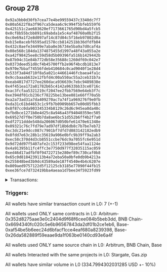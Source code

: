 ## Group 278

```0xfa1131c56477e31da186b70aa19a4511f340266c
0x92a3bb0d30fb7cea77e4be99559437c3340dc7f7
0x80a5622f8a3f967ca5deaa6c9c994f5bfeb559f6
0x425151c2ae683620ef7173661765d90bd4a5fcb5
0x0cf8b55bcbb891c69abda1e5c4af48760a0b2f15
0xc0e69a1f2e8d097af14c87d04c5f16eb97802d0a
0xb15e0acebf6595ad1578ccb814251bb36dfdfb04
0x432c0aefe34499e7aba0e36734e5ba9a7d0caf4a
0x08e568c184da1374875455d1997a48f43a055a2e
0xa42f98425ee8c59d58d5b09396fa516b1429442b
0x87b94c31e84b772db58e35688c1260df69c042e7
0x0373deed51d8cf4b45700ffb2e96f4bcdb1813e7
0x970e7bbaf74556fdeb410684c0cad9040f1e28d4
0x533f3a84d710f8a5a021c44661446fcbaea4fa1c
0x9ccbaaab632e12fbfd4c00a550ac55a2ceb31b7a
0xeab4017d7727ee260daca936639c7ebc9489838e
0x4f451ea172a81782b65c4142a9633bb33ce0716c
0xac3fcfaa5321219cf2047ee2fbb7569e64eb3f7c
0xe394df01cb236cf78225be13bee081e66ff70a5b
0xa2a73ad31a7da409270ac7a74f1a969276f9e0fb
0xda31c61bd4653c1c9fb7b0909bb657e00d85fbb3
0x8f87cc0da903345334b8129c26d6c945ea0da40c
0xfbdbce1271b8e4d25c8a946a43f94040359ec505
0x69527d7f0e750b7da8ae6bc51d552b6ff4b2f7a0
0xdf2711ddde548da206067d050bfe61470e61348e
0x09321c76c7fd79e7ad97df18b6db8c7b7be7eb72
0xc3dc21e9dcc087c7901bf7dfd7d083142182edb9
0x8fdd7e63c28b1c35619a906e0bfc9b39ff9a2ab3
0xec58c370d4d3cb8551ccbe76dc9a7055fc6e951d
0x9d72dd97f5407afe2c153f233d98ee54faa1124e
0x4a91395b11fc4ffc3e7750d977f32035115ac059
0xed46d17adfbf0f94722715e280ef89c730caf0b8
0x65c0d8184239113b4a72eba50a0bfe0db9b4213a
0x255848bed3b9dc43589ade187f4540e4b4c6207e
0x809aed9757122d5f12125cb3185e77090f44fb15
0xee36fce7d732419bba4aeaa1d7bee34f5923fd99
```
<details>
<summary>Transactions:</summary>

Hashes: 

Wallet: 0xfa1131c56477e31da186b70aa19a4511f340266c

       Hash: 0x3943bb8ec98372b346d7d44910b021b969a3b3c2476bfe2a6b82652ef907025d
         - source chain: Arbitrum
         - destination chain: BNB Chain
         - project: Stargate
         - contract: 0x352d8275aae3e0c2404d9f68f6cee084b5beb3dd
         - value USD: 30.811509497
       Hash: 0x8d9016521249f096608e1e234fd824c020c22355f519eba8f3d6a0d421e0bc8c
         - source chain: BNB Chain
         - destination chain: Base
         - project: Stargate
         - contract: 0x6694340fc020c5e6b96567843da2df01b2ce1eb6
         - value USD: 28.14680488
       Hash: 0x85618dd2c194876e77387b9ba926358c30039e712d25617a252f1c3476a4aa37
         - source chain: Base
         - destination chain: Arbitrum
         - project: Stargate
         - contract: 0xaf54be5b6eec24d6bfacf1cce4eaf680a8239398
         - value USD: 27.625159436
       Hash: 0x89054f8084b4331a5f1b9f17e68c32dc8c0472b177a31729a8cda97c84d61556
         - source chain: Base
         - destination chain: Zora
         - project: Gas.zip
         - contract: 0x26da582889f59eaae9da1f063be0140cd93e6a4f
         - value USD: 0.0001572494147
       Hash: 0x0a7ffc87d7fdb117a986bfd93bc3653c757ecdab8f5cb93c3d91c96f1eab00d0
         - source chain: Base
         - destination chain: Optimism
         - project: Stargate
         - contract: 0xaf54be5b6eec24d6bfacf1cce4eaf680a8239398
         - value USD: 198.992665247
       Hash: 0x61f496542bed3601b843599e1cd1d4b9e38b98755abfc499f3db701979bd1f39
         - source chain: Base
         - destination chain: Zora
         - project: Gas.zip
         - contract: 0x26da582889f59eaae9da1f063be0140cd93e6a4f
         - value USD: 3.020471379e-05
       Hash: 0x332e0697d89411229c9c8aa91d74796e92b27eba3d565311937f54f0d19ff471
         - source chain: Base
         - destination chain: Optimism
         - project: Stargate
         - contract: 0xaf54be5b6eec24d6bfacf1cce4eaf680a8239398
         - value USD: 49.223103689
Wallet: 0x92a3bb0d30fb7cea77e4be99559437c3340dc7f7

       Hash:0x9606b64bc15bcd7f6ab7782fe733e661769f53d7ae35328593ed88109916e1b4
         - source chain: Arbitrum
         - destination chain: BNB Chain
         - project: Stargate
         - contract: 0x352d8275aae3e0c2404d9f68f6cee084b5beb3dd
         - value USD: 30.119337532
       Hash:0x5ae75556c2032b9993a26b3045d8e41dd4adbbb31e6d7cef8a96cf59ed678048
         - source chain: BNB Chain
         - destination chain: Base
         - project: Stargate
         - contract: 0x6694340fc020c5e6b96567843da2df01b2ce1eb6
         - value USD: 27.575006467
       Hash:0x399a4db54a2bb789db35f63e759327a2f0994e0eecff6fab90441a6d089f78b6
         - source chain: Base
         - destination chain: Arbitrum
         - project: Stargate
         - contract: 0xaf54be5b6eec24d6bfacf1cce4eaf680a8239398
         - value USD: 27.105175839
       Hash:0x06c50d9ff814142aa24fb4c4f839b7198962487ebb65a34c8a27675032b3f1c6
         - source chain: Base
         - destination chain: Linea
         - project: Gas.zip
         - contract: 0x26da582889f59eaae9da1f063be0140cd93e6a4f
         - value USD: 0.0001485335118
       Hash:0x2c623e788e7dd2cd82b9556775ac6e0a22e4761453bae4d3ebb05a018bf917cb
         - source chain: Base
         - destination chain: Optimism
         - project: Stargate
         - contract: 0xaf54be5b6eec24d6bfacf1cce4eaf680a8239398
         - value USD: 190.794769649
       Hash:0xd5c59c17782bc5a875e35f13ef0355344e3ab9473034c986c31efc0bd5dd2196
         - source chain: Base
         - destination chain: Scroll
         - project: Gas.zip
         - contract: 0x26da582889f59eaae9da1f063be0140cd93e6a4f
         - value USD: 5.293301328e-05
       Hash:0x23895a1504aea8c4ec7dbb7163b74cfe7a0d160099b52af7566b0d8b487aee2b
         - source chain: Base
         - destination chain: Optimism
         - project: Stargate
         - contract: 0xaf54be5b6eec24d6bfacf1cce4eaf680a8239398
         - value USD: 44.647820174
Wallet: 0x80a5622f8a3f967ca5deaa6c9c994f5bfeb559f6

       Hash:0xd23c68a0b310604b8c87ce7604f1d4312148fddfe3a45772e180982f91ee1d17
         - source chain: Arbitrum
         - destination chain: BNB Chain
         - project: Stargate
         - contract: 0x352d8275aae3e0c2404d9f68f6cee084b5beb3dd
         - value USD: 31.496038099
       Hash:0xf272390e89231ec53bb1e23e22f8b4c495da3855f445eb75ebe7f6cbb175834a
         - source chain: BNB Chain
         - destination chain: Base
         - project: Stargate
         - contract: 0x6694340fc020c5e6b96567843da2df01b2ce1eb6
         - value USD: 28.888555592
       Hash:0xf3da28654fc9aad9f629b2dbadf07f70b7e2e1ffaeed3ef47b7f0a10d267dc4b
         - source chain: Base
         - destination chain: Arbitrum
         - project: Stargate
         - contract: 0xaf54be5b6eec24d6bfacf1cce4eaf680a8239398
         - value USD: 28.413517562
       Hash:0x32911ea286dcb24086f2341e8c9c0ff1eb5cb08eeee85a28581ce87aae957216
         - source chain: Base
         - destination chain: Base
         - project: Gas.zip
         - contract: 0x26da582889f59eaae9da1f063be0140cd93e6a4f
         - value USD: 6.972722313e-05
       Hash:0xa1f0b96e0714dba9dc4ec742a20342db56fe4f674d555959f5cc1da63b0eecd2
         - source chain: Base
         - destination chain: Optimism
         - project: Stargate
         - contract: 0xaf54be5b6eec24d6bfacf1cce4eaf680a8239398
         - value USD: 194.327457046
       Hash:0x04918d1b0113e8f704e4cc7df3efaf88eee2b638a3ed6e8314de111bd9cdb0d6
         - source chain: Base
         - destination chain: Kava
         - project: Gas.zip
         - contract: 0x26da582889f59eaae9da1f063be0140cd93e6a4f
         - value USD: 2.153946986e-08
       Hash:0x2cbef0750a22389fee4e71c30c0b87195e9766085b7da337dc244ec5655904fb
         - source chain: Base
         - destination chain: Optimism
         - project: Stargate
         - contract: 0xaf54be5b6eec24d6bfacf1cce4eaf680a8239398
         - value USD: 49.815484916
Wallet: 0x425151c2ae683620ef7173661765d90bd4a5fcb5

       Hash:0x6033a7bec7f30589447eee225b0348886b0de6eca6ef4248bf311cd6dbc62a76
         - source chain: Arbitrum
         - destination chain: BNB Chain
         - project: Stargate
         - contract: 0x352d8275aae3e0c2404d9f68f6cee084b5beb3dd
         - value USD: 31.283658448
       Hash:0x4e84d14c5dd46453ef051a05ff797de4c60806e2a794bd4995eb17f382a07479
         - source chain: BNB Chain
         - destination chain: Base
         - project: Stargate
         - contract: 0x6694340fc020c5e6b96567843da2df01b2ce1eb6
         - value USD: 28.522646381
       Hash:0x7f93b47acd4328b96e12f7b3e342a8e909d19ca53062f02d968497f453417aef
         - source chain: Base
         - destination chain: Arbitrum
         - project: Stargate
         - contract: 0xaf54be5b6eec24d6bfacf1cce4eaf680a8239398
         - value USD: 28.052217227
       Hash:0xc5d24fc34c17ec42bacf8346bac32c049e187b1075e6d0b19129f18431ede8a3
         - source chain: Base
         - destination chain: Linea
         - project: Gas.zip
         - contract: 0x26da582889f59eaae9da1f063be0140cd93e6a4f
         - value USD: 3.704258729e-05
       Hash:0x90b1a372aa3cada03ebc9e14f375bbb1131ee9d3b6534d1364c66f5365bb957b
         - source chain: Base
         - destination chain: Optimism
         - project: Stargate
         - contract: 0xaf54be5b6eec24d6bfacf1cce4eaf680a8239398
         - value USD: 197.158616352
       Hash:0x19bc58986a307566823275775f31cf19bc10abb6402337bee4ca251654c16bd5
         - source chain: Base
         - destination chain: Arbitrum
         - project: Gas.zip
         - contract: 0x26da582889f59eaae9da1f063be0140cd93e6a4f
         - value USD: 4.186792011e-05
       Hash:0xd37197a8569748e6137735e7a7649989a4ae9874fe7573c863c29adb706b9d0f
         - source chain: Base
         - destination chain: Optimism
         - project: Stargate
         - contract: 0xaf54be5b6eec24d6bfacf1cce4eaf680a8239398
         - value USD: 49.080495293
Wallet: 0x0cf8b55bcbb891c69abda1e5c4af48760a0b2f15

       Hash:0xd0464bab04212c358ea40db48338b9f0ebcd40a5f7f7923ebfb1f6f03db69143
         - source chain: Arbitrum
         - destination chain: BNB Chain
         - project: Stargate
         - contract: 0x352d8275aae3e0c2404d9f68f6cee084b5beb3dd
         - value USD: 31.013636979
       Hash:0x520b85608e6e6adc3e37389ce3a858582c9469f499417fa5cdd4f06dc492e6f1
         - source chain: BNB Chain
         - destination chain: Base
         - project: Stargate
         - contract: 0x6694340fc020c5e6b96567843da2df01b2ce1eb6
         - value USD: 28.367152872
       Hash:0x5930848f02a48519da1308d2b3e1e962e95933f4739727a6f6d6dd45e6f212ba
         - source chain: Base
         - destination chain: Arbitrum
         - project: Stargate
         - contract: 0xaf54be5b6eec24d6bfacf1cce4eaf680a8239398
         - value USD: 27.778483925
       Hash:0x35c351bb812efbf632ae7f3044fea47c5956a6a8a8e75553431aba640b758a8b
         - source chain: Base
         - destination chain: Kava
         - project: Gas.zip
         - contract: 0x26da582889f59eaae9da1f063be0140cd93e6a4f
         - value USD: 1.041653103e-08
       Hash:0xf24804cae583602a02531f1b35e3f4a7a91aa5e1897f7b118e99b25b5ef75478
         - source chain: Base
         - destination chain: Optimism
         - project: Stargate
         - contract: 0xaf54be5b6eec24d6bfacf1cce4eaf680a8239398
         - value USD: 195.62852994
       Hash:0x4009adf09c69d9bb2d9949bec7009a095398675c2505f456ccc350549822d193
         - source chain: Base
         - destination chain: Arbitrum
         - project: Gas.zip
         - contract: 0x26da582889f59eaae9da1f063be0140cd93e6a4f
         - value USD: 7.207263389e-05
       Hash:0xf7d96e1f32b8227a8241d7cb9cae7163e3488cc6df5db2b193ccf5da163db6bf
         - source chain: Base
         - destination chain: Optimism
         - project: Stargate
         - contract: 0xaf54be5b6eec24d6bfacf1cce4eaf680a8239398
         - value USD: 46.755673565
Wallet: 0xc0e69a1f2e8d097af14c87d04c5f16eb97802d0a

       Hash:0xd74241ad6a3f675f244dfa1922f3489cc1d251d83cce4e38a35fa0c34ef4129f
         - source chain: Arbitrum
         - destination chain: BNB Chain
         - project: Stargate
         - contract: 0x352d8275aae3e0c2404d9f68f6cee084b5beb3dd
         - value USD: 31.711243624
       Hash:0x9656195b86ff9544d5801b94f88e644be8eb1dfef5eb4479f015be36e4c37d6d
         - source chain: BNB Chain
         - destination chain: Base
         - project: Stargate
         - contract: 0x6694340fc020c5e6b96567843da2df01b2ce1eb6
         - value USD: 29.107408089
       Hash:0xbbb3df9b6de902078e4ca683492195ad67d1a677a41ac42644a9ecf07a77b917
         - source chain: Base
         - destination chain: Arbitrum
         - project: Stargate
         - contract: 0xaf54be5b6eec24d6bfacf1cce4eaf680a8239398
         - value USD: 28.569983022
       Hash:0x5533169c4306c17c0762bbed521055a59dc39d0044d867eab9c19fcbe908b68d
         - source chain: Base
         - destination chain: Zora
         - project: Gas.zip
         - contract: 0x26da582889f59eaae9da1f063be0140cd93e6a4f
         - value USD: 0.0001510756501
       Hash:0x0a112a187a92ad92f6df45c737b93c4f863562b1325ce329c53709353022fab3
         - source chain: Base
         - destination chain: Optimism
         - project: Stargate
         - contract: 0xaf54be5b6eec24d6bfacf1cce4eaf680a8239398
         - value USD: 209.456550922
       Hash:0x296f0ca73f6ec6c693e23320bf1dda880f0aad916845580b62c46469197806be
         - source chain: Base
         - destination chain: Base
         - project: Gas.zip
         - contract: 0x26da582889f59eaae9da1f063be0140cd93e6a4f
         - value USD: 8.582923622e-05
       Hash:0xbffc1979ea95afc3a17d75ff42ced85855ff93a7eb0788e263780a62e238c19e
         - source chain: Base
         - destination chain: Optimism
         - project: Stargate
         - contract: 0xaf54be5b6eec24d6bfacf1cce4eaf680a8239398
         - value USD: 49.650523221
Wallet: 0xb15e0acebf6595ad1578ccb814251bb36dfdfb04

       Hash:0x4acab861e4bda40d10baddad8bc9b5875c6f723db8c21b2680c159324f33204c
         - source chain: Arbitrum
         - destination chain: BNB Chain
         - project: Stargate
         - contract: 0x352d8275aae3e0c2404d9f68f6cee084b5beb3dd
         - value USD: 31.955802222
       Hash:0x1d39f1419ac5b1a443c1ff4fb5e87ecb67fb51d6e435997360570b0a9310dabf
         - source chain: BNB Chain
         - destination chain: Base
         - project: Stargate
         - contract: 0x6694340fc020c5e6b96567843da2df01b2ce1eb6
         - value USD: 29.242698905
       Hash:0x3030f8ea6ecd0ed2ee8e0854018f72774174bc067be2ed5ba8736b97af1981dc
         - source chain: Base
         - destination chain: Arbitrum
         - project: Stargate
         - contract: 0xaf54be5b6eec24d6bfacf1cce4eaf680a8239398
         - value USD: 28.682231568
       Hash:0x31847c402d6f94340f415187c5524fb89b2a9ea15817680eed372522a21b014f
         - source chain: Base
         - destination chain: Arbitrum
         - project: Gas.zip
         - contract: 0x26da582889f59eaae9da1f063be0140cd93e6a4f
         - value USD: 0.0001263805919
       Hash:0x67b59ce0a6827625f005ae601313c3697165cff90334fd21a762b97d6880fea9
         - source chain: Base
         - destination chain: Optimism
         - project: Stargate
         - contract: 0xaf54be5b6eec24d6bfacf1cce4eaf680a8239398
         - value USD: 209.128756813
       Hash:0xdf99d96ed4554f93ffdd5637a03fb7fddfdb651f7deb82cc284bbd394019aecb
         - source chain: Base
         - destination chain: Linea
         - project: Gas.zip
         - contract: 0x26da582889f59eaae9da1f063be0140cd93e6a4f
         - value USD: 2.811131779e-05
       Hash:0x37392eb1028cc66fba2102fe3f155199aa232e8f007ef558044f827fa52cc78e
         - source chain: Base
         - destination chain: Optimism
         - project: Stargate
         - contract: 0xaf54be5b6eec24d6bfacf1cce4eaf680a8239398
         - value USD: 50.506128115
Wallet: 0x432c0aefe34499e7aba0e36734e5ba9a7d0caf4a

       Hash:0xb6c633fac890ce12565d6cccd6dac65e30efceed2b39b32e09bac7789d8dd681
         - source chain: Arbitrum
         - destination chain: BNB Chain
         - project: Stargate
         - contract: 0x352d8275aae3e0c2404d9f68f6cee084b5beb3dd
         - value USD: 29.155960731
       Hash:0x2696197de41caa20c9a3b647abd696dfafe893f6de0032e8aad202a9990af72b
         - source chain: BNB Chain
         - destination chain: Base
         - project: Stargate
         - contract: 0x6694340fc020c5e6b96567843da2df01b2ce1eb6
         - value USD: 26.489967038
       Hash:0x63ef57755ab0490940b4333217dc255f5437e4c22c84802e33a1819720fbddf1
         - source chain: Base
         - destination chain: Arbitrum
         - project: Stargate
         - contract: 0xaf54be5b6eec24d6bfacf1cce4eaf680a8239398
         - value USD: 25.94733486
       Hash:0x67cf727f1e64367e125851195906be817e38c5fb9e9de61db60d02b68b3e5c8a
         - source chain: Base
         - destination chain: Base
         - project: Gas.zip
         - contract: 0x26da582889f59eaae9da1f063be0140cd93e6a4f
         - value USD: 5.011644163e-05
       Hash:0x80ec4624e9fabd82f6d24799d1c201de71da25e5eff1ef3c16dcb0b208363f8a
         - source chain: Base
         - destination chain: Optimism
         - project: Stargate
         - contract: 0xaf54be5b6eec24d6bfacf1cce4eaf680a8239398
         - value USD: 210.362981432
       Hash:0xd282305a0954a7556b9268ce403dac48f0fb2725fdfa36fff25ddfeb2f8187c0
         - source chain: Base
         - destination chain: Zora
         - project: Gas.zip
         - contract: 0x26da582889f59eaae9da1f063be0140cd93e6a4f
         - value USD: 5.442829614e-05
       Hash:0x2af1d29254cac189cc580ca18e9aa498322e12eb1ef9db5e09b3bb5bb36bf81b
         - source chain: Base
         - destination chain: Optimism
         - project: Stargate
         - contract: 0xaf54be5b6eec24d6bfacf1cce4eaf680a8239398
         - value USD: 50.108884031
Wallet: 0x08e568c184da1374875455d1997a48f43a055a2e

       Hash:0x9c6f22285c3f482909b3cb90466b65a953b59bd254a415c27111aaf4006e3ffe
         - source chain: Arbitrum
         - destination chain: BNB Chain
         - project: Stargate
         - contract: 0x352d8275aae3e0c2404d9f68f6cee084b5beb3dd
         - value USD: 31.843837612
       Hash:0x081d5e48b5c1bcbf94355d4458ec825c25840f33c4d0591232be5d0abb4ec27c
         - source chain: BNB Chain
         - destination chain: Base
         - project: Stargate
         - contract: 0x6694340fc020c5e6b96567843da2df01b2ce1eb6
         - value USD: 29.168898458
       Hash:0x3d4ce51c023ffe84bc8dd9acb93b31451af5f857e66d23c924fb4e52611cd9aa
         - source chain: Base
         - destination chain: Arbitrum
         - project: Stargate
         - contract: 0xaf54be5b6eec24d6bfacf1cce4eaf680a8239398
         - value USD: 28.562126031
       Hash:0x9c9cd354ccb52f1abfa272e3b134df1af196abb00b5ba1579d4bd3bbbb753fc0
         - source chain: Base
         - destination chain: Zora
         - project: Gas.zip
         - contract: 0x26da582889f59eaae9da1f063be0140cd93e6a4f
         - value USD: 0.0001365283929
       Hash:0x30a59ef628f027430207eb0b97d6cf8600d095a15c31c776bfbd93a6b44efbf7
         - source chain: Base
         - destination chain: Optimism
         - project: Stargate
         - contract: 0xaf54be5b6eec24d6bfacf1cce4eaf680a8239398
         - value USD: 198.659729262
       Hash:0x2368afb8db2ae3b4f692b5d8b336aec8e685969310f9fa92b12312482540e006
         - source chain: Base
         - destination chain: Kava
         - project: Gas.zip
         - contract: 0x26da582889f59eaae9da1f063be0140cd93e6a4f
         - value USD: 2.955266549e-08
       Hash:0x3d9e61d9fc76c043c50c564dd76e9d9e90f4e026a99423ee4418754c043b6177
         - source chain: Base
         - destination chain: Optimism
         - project: Stargate
         - contract: 0xaf54be5b6eec24d6bfacf1cce4eaf680a8239398
         - value USD: 46.670114478
Wallet: 0xa42f98425ee8c59d58d5b09396fa516b1429442b

       Hash:0x12bccfb513af817fead78d0ff27e2b1bf1d3edbc311d841de6be95f72de7e02c
         - source chain: Arbitrum
         - destination chain: BNB Chain
         - project: Stargate
         - contract: 0x352d8275aae3e0c2404d9f68f6cee084b5beb3dd
         - value USD: 30.739923368
       Hash:0x2afba6ded640580d239cdc3634f8ceca44b87b861dad62493a427ec9b1311a83
         - source chain: BNB Chain
         - destination chain: Base
         - project: Stargate
         - contract: 0x6694340fc020c5e6b96567843da2df01b2ce1eb6
         - value USD: 28.001200647
       Hash:0xdf72035a12d249e8f40968bc6b335b68916d5e22093876ac71934a875b280e5a
         - source chain: Base
         - destination chain: Arbitrum
         - project: Stargate
         - contract: 0xaf54be5b6eec24d6bfacf1cce4eaf680a8239398
         - value USD: 27.493576114
       Hash:0xdf2cfa58ef7d52c2aa0baa228d425aae2d635b82b24514573b24ec60e526bddc
         - source chain: Base
         - destination chain: Linea
         - project: Gas.zip
         - contract: 0x26da582889f59eaae9da1f063be0140cd93e6a4f
         - value USD: 4.466221363e-05
       Hash:0x000929b6c76235171dcb9af9c6c59d3bad8eb0e87f0bfd70292d9bf869cf9a99
         - source chain: Base
         - destination chain: Optimism
         - project: Stargate
         - contract: 0xaf54be5b6eec24d6bfacf1cce4eaf680a8239398
         - value USD: 207.934360588
       Hash:0xb705361031444ccdf3a7849a955e9d5b2237011789c383c59d79a31f4d09f86f
         - source chain: Base
         - destination chain: Base
         - project: Gas.zip
         - contract: 0x26da582889f59eaae9da1f063be0140cd93e6a4f
         - value USD: 9.539904653e-05
       Hash:0xfa34afaa1307bb81fa1b3a6ed2b23bc9df848afb467b0e512a774b3e2e1d5ef8
         - source chain: Base
         - destination chain: Optimism
         - project: Stargate
         - contract: 0xaf54be5b6eec24d6bfacf1cce4eaf680a8239398
         - value USD: 52.053094143
Wallet: 0x87b94c31e84b772db58e35688c1260df69c042e7

       Hash:0xfb9ab2ebc05133b5bac8aeb1d6d45788a22358f512727334c1314cb4be503a43
         - source chain: Arbitrum
         - destination chain: BNB Chain
         - project: Stargate
         - contract: 0x352d8275aae3e0c2404d9f68f6cee084b5beb3dd
         - value USD: 28.865638987
       Hash:0x53fd4bd277bb0d178e2b66ab32d309242120ef357d99ea43ccaa037014273325
         - source chain: BNB Chain
         - destination chain: Base
         - project: Stargate
         - contract: 0x6694340fc020c5e6b96567843da2df01b2ce1eb6
         - value USD: 26.292351576
       Hash:0xb8215c275d43959adabddc6f739c7ce3ce635f651ca5b8659762f5cfa477a2ba
         - source chain: Base
         - destination chain: Arbitrum
         - project: Stargate
         - contract: 0xaf54be5b6eec24d6bfacf1cce4eaf680a8239398
         - value USD: 25.801148786
       Hash:0x327d202296c7cc19efa8e9ccc8c3656e79bb341f1078284291a417342f662d83
         - source chain: Base
         - destination chain: Zora
         - project: Gas.zip
         - contract: 0x26da582889f59eaae9da1f063be0140cd93e6a4f
         - value USD: 8.496713813e-05
       Hash:0x3f34a334688c25382f196475ef33305577d8e82dfd95466ac3229585afe70ab2
         - source chain: Base
         - destination chain: Optimism
         - project: Stargate
         - contract: 0xaf54be5b6eec24d6bfacf1cce4eaf680a8239398
         - value USD: 195.584679711
       Hash:0x490f0c84fda2e761d39fc3c714cec404422615a05bf0873cc2325e863907e8dd
         - source chain: Base
         - destination chain: Linea
         - project: Gas.zip
         - contract: 0x26da582889f59eaae9da1f063be0140cd93e6a4f
         - value USD: 4.007358067e-05
       Hash:0x9084016bb6e71bebf964f3770085b9278f1703a70163b6540d0f2d498da99dcf
         - source chain: Base
         - destination chain: Optimism
         - project: Stargate
         - contract: 0xaf54be5b6eec24d6bfacf1cce4eaf680a8239398
         - value USD: 47.664742153
Wallet: 0x0373deed51d8cf4b45700ffb2e96f4bcdb1813e7

       Hash:0xfa29990213dc0a62021c76c9be5b478b038eebc1629da008faf5042fe88af072
         - source chain: Arbitrum
         - destination chain: BNB Chain
         - project: Stargate
         - contract: 0x352d8275aae3e0c2404d9f68f6cee084b5beb3dd
         - value USD: 32.093040646
       Hash:0x6c1d97607286ab9adbafdf6e43d7b277e0f8e0fa7957754808b9ce7e1904f65e
         - source chain: BNB Chain
         - destination chain: Base
         - project: Stargate
         - contract: 0x6694340fc020c5e6b96567843da2df01b2ce1eb6
         - value USD: 29.375100764
       Hash:0x6e1267148f27c038c0d732c4d1387f6680c80627edaa0d2813662894b568c3eb
         - source chain: Base
         - destination chain: Arbitrum
         - project: Stargate
         - contract: 0xaf54be5b6eec24d6bfacf1cce4eaf680a8239398
         - value USD: 28.82588355
       Hash:0xfdf8c4aef469bff57d4b60c1afa9edfe428ba93b856e982693250f791c35c62c
         - source chain: Base
         - destination chain: Metis
         - project: Gas.zip
         - contract: 0x26da582889f59eaae9da1f063be0140cd93e6a4f
         - value USD: 3.950815998e-06
       Hash:0xb82f3beb3f2ea6885ed7a959687fda460d264ecf3c72e9c13e3b885ab132e2d2
         - source chain: Base
         - destination chain: Optimism
         - project: Stargate
         - contract: 0xaf54be5b6eec24d6bfacf1cce4eaf680a8239398
         - value USD: 194.248031801
       Hash:0x431ff59b20671a4e404219f56c9ad73de5371ff2b70315e711f18b7d36c96ebe
         - source chain: Base
         - destination chain: Base
         - project: Gas.zip
         - contract: 0x26da582889f59eaae9da1f063be0140cd93e6a4f
         - value USD: 4.246603325e-05
       Hash:0x7332bbe6724815d41a83b4b6fb81ef5960ab1b8199e024234ff24fe730aad7bf
         - source chain: Base
         - destination chain: Optimism
         - project: Stargate
         - contract: 0xaf54be5b6eec24d6bfacf1cce4eaf680a8239398
         - value USD: 49.422269469
Wallet: 0x970e7bbaf74556fdeb410684c0cad9040f1e28d4

       Hash:0x73ab889597d28329d61526e2f2f579bb0ba029c1ceb39d0f9a2ff5dfea8d5b99
         - source chain: Arbitrum
         - destination chain: BNB Chain
         - project: Stargate
         - contract: 0x352d8275aae3e0c2404d9f68f6cee084b5beb3dd
         - value USD: 30.560278836
       Hash:0xd985a1deabd0f0df4b3d3b9c80521d4149b4fb58cbbdf8aaed11e00f1f7f75a6
         - source chain: BNB Chain
         - destination chain: Base
         - project: Stargate
         - contract: 0x6694340fc020c5e6b96567843da2df01b2ce1eb6
         - value USD: 27.904291545
       Hash:0xbf8dcccab86b75ad7538add107cb9cbbd5c10d73c4bf4b5d1e56ffa6599ee010
         - source chain: Base
         - destination chain: Arbitrum
         - project: Stargate
         - contract: 0xaf54be5b6eec24d6bfacf1cce4eaf680a8239398
         - value USD: 27.368194414
       Hash:0x19cf61a39aef2c7c3cfe152f4b5aea3af92ded2a4fc6f0217d4bb94683ea4bac
         - source chain: Base
         - destination chain: Scroll
         - project: Gas.zip
         - contract: 0x26da582889f59eaae9da1f063be0140cd93e6a4f
         - value USD: 5.228746962e-05
       Hash:0xd85d035533a8616a02273cd8fa7f9a581dbdc9a161edd86d9c4f7cbe9eb26a17
         - source chain: Base
         - destination chain: Optimism
         - project: Stargate
         - contract: 0xaf54be5b6eec24d6bfacf1cce4eaf680a8239398
         - value USD: 197.30059003
       Hash:0x3b9412b654d753bc7552d887fe81d0ca9e1a3ead2171b8f864791f7898a517ee
         - source chain: Base
         - destination chain: Scroll
         - project: Gas.zip
         - contract: 0x26da582889f59eaae9da1f063be0140cd93e6a4f
         - value USD: 4.186792011e-05
       Hash:0x07bace3dc59e30c227ba9acfc44efd48601a5d765e6710de3ac08e9f2aaf3ea9
         - source chain: Base
         - destination chain: Optimism
         - project: Stargate
         - contract: 0xaf54be5b6eec24d6bfacf1cce4eaf680a8239398
         - value USD: 44.076199766
Wallet: 0x533f3a84d710f8a5a021c44661446fcbaea4fa1c

       Hash:0x9257f4fbf336b129bf4979a2ada18da2939746bfd9ee7755d590c84792c8249a
         - source chain: Arbitrum
         - destination chain: BNB Chain
         - project: Stargate
         - contract: 0x352d8275aae3e0c2404d9f68f6cee084b5beb3dd
         - value USD: 28.398784672
       Hash:0x682f1e4fa41e8d324910399c7df8119e868e0ebcc4a3a53dab575b164f7f4066
         - source chain: BNB Chain
         - destination chain: Base
         - project: Stargate
         - contract: 0x6694340fc020c5e6b96567843da2df01b2ce1eb6
         - value USD: 25.649539639
       Hash:0x1db9a6b4e14a92f9c163f76de75b635ab26adc5d24807ca01a96172c16b9dcbd
         - source chain: Base
         - destination chain: Arbitrum
         - project: Stargate
         - contract: 0xaf54be5b6eec24d6bfacf1cce4eaf680a8239398
         - value USD: 25.169841335
       Hash:0xec631357393f2a8a85a9c59d9fd60f91593b57417e0e49c365764fe908951ab4
         - source chain: Base
         - destination chain: Base
         - project: Gas.zip
         - contract: 0x26da582889f59eaae9da1f063be0140cd93e6a4f
         - value USD: 0.0001601303757
       Hash:0x027ac05b7fc0478d4a16bf3b0a8cec3f9b015fc8024f2be4e937d92dbed0f7ac
         - source chain: Base
         - destination chain: Optimism
         - project: Stargate
         - contract: 0xaf54be5b6eec24d6bfacf1cce4eaf680a8239398
         - value USD: 205.956201321
       Hash:0x58d5e2eaf66464600c39d1fb02a82bca6605cd17ea27732f7fc2d88ed4a3c4a6
         - source chain: Base
         - destination chain: Kava
         - project: Gas.zip
         - contract: 0x26da582889f59eaae9da1f063be0140cd93e6a4f
         - value USD: 1.230826849e-08
       Hash:0xbc1e1491e11dea0eae6f6b47d93d01a0898696ee69878f83f0f5467208a4872a
         - source chain: Base
         - destination chain: Optimism
         - project: Stargate
         - contract: 0xaf54be5b6eec24d6bfacf1cce4eaf680a8239398
         - value USD: 50.865740682
Wallet: 0x9ccbaaab632e12fbfd4c00a550ac55a2ceb31b7a

       Hash:0x872d7f847a48fe7267562164451cfa02bcf6ac0e69684afeeafbc0823cd629d5
         - source chain: Arbitrum
         - destination chain: BNB Chain
         - project: Stargate
         - contract: 0x352d8275aae3e0c2404d9f68f6cee084b5beb3dd
         - value USD: 31.509052122
       Hash:0xca7169db6663e6b789c73ae5dec9f22be277f2b57a98cf55a17687b32f340cbc
         - source chain: BNB Chain
         - destination chain: Base
         - project: Stargate
         - contract: 0x6694340fc020c5e6b96567843da2df01b2ce1eb6
         - value USD: 28.742185105
       Hash:0x31eb0e6f46b93b07b15e383f3b80deb44cb4e37d3bf6ebc47c4b19ef892b72d5
         - source chain: Base
         - destination chain: Arbitrum
         - project: Stargate
         - contract: 0xaf54be5b6eec24d6bfacf1cce4eaf680a8239398
         - value USD: 28.237762667
       Hash:0xc205751624a3a6b9a3379a063bc9733b8eea01df6dcb6bfcb8b1d41825ec653f
         - source chain: Base
         - destination chain: Arbitrum
         - project: Gas.zip
         - contract: 0x26da582889f59eaae9da1f063be0140cd93e6a4f
         - value USD: 0.0001368915003
       Hash:0xb3768ffeaa5823e11054926408cc48e722143d84380d127bb6550f6895e7f88b
         - source chain: Base
         - destination chain: Optimism
         - project: Stargate
         - contract: 0xaf54be5b6eec24d6bfacf1cce4eaf680a8239398
         - value USD: 212.688237571
       Hash:0x5388fffaa78dd755e845529de87e0617e3a4a50c05103eaef1ecfe750d4431cd
         - source chain: Base
         - destination chain: Zora
         - project: Gas.zip
         - contract: 0x26da582889f59eaae9da1f063be0140cd93e6a4f
         - value USD: 0.0001067631963
       Hash:0x636fa5cbd734f2ced60b732e4568c3b942cd18bb63195ec3aa4bda069e78a1ed
         - source chain: Base
         - destination chain: Optimism
         - project: Stargate
         - contract: 0xaf54be5b6eec24d6bfacf1cce4eaf680a8239398
         - value USD: 54.557898665
Wallet: 0xeab4017d7727ee260daca936639c7ebc9489838e

       Hash:0xf7ab1c1db4bc04a0b7c61a71d7ef74ea4b7589f003bb4b5c56281d280e1116d4
         - source chain: Arbitrum
         - destination chain: BNB Chain
         - project: Stargate
         - contract: 0x352d8275aae3e0c2404d9f68f6cee084b5beb3dd
         - value USD: 31.680071988
       Hash:0x5d4c41fb4fdec159b6e2a6ce805490d3605a9a5c38c7b1a0b2940b15d92ed256
         - source chain: BNB Chain
         - destination chain: Base
         - project: Stargate
         - contract: 0x6694340fc020c5e6b96567843da2df01b2ce1eb6
         - value USD: 28.777748886
       Hash:0x14df8cf13c3f5a95bbe67368e652fbda838accb4c547f44eb2344c1c992a7b11
         - source chain: Base
         - destination chain: Arbitrum
         - project: Stargate
         - contract: 0xaf54be5b6eec24d6bfacf1cce4eaf680a8239398
         - value USD: 28.232317339
       Hash:0xc52e0d1d9ee6038ddc6c20383735a4b5cb0e8d1f032b1c2f1c8b89e14014b8d9
         - source chain: Base
         - destination chain: Kava
         - project: Gas.zip
         - contract: 0x26da582889f59eaae9da1f063be0140cd93e6a4f
         - value USD: 3.507808282e-08
       Hash:0xcb8c4179c33a036b7122191fbe919c5a0c917385420b99acbe2479dfd1d06921
         - source chain: Base
         - destination chain: Optimism
         - project: Stargate
         - contract: 0xaf54be5b6eec24d6bfacf1cce4eaf680a8239398
         - value USD: 199.851861886
       Hash:0x0921809becb33bd5264597a4ea69fe82203c89ab7fcf14091de54574b56404b1
         - source chain: Base
         - destination chain: Linea
         - project: Gas.zip
         - contract: 0x26da582889f59eaae9da1f063be0140cd93e6a4f
         - value USD: 1.854150748e-05
       Hash:0x46e49e2d73e9473fe298f3dcf5c009ae6b5637fdf81047840ba0cd55efe9db0d
         - source chain: Base
         - destination chain: Optimism
         - project: Stargate
         - contract: 0xaf54be5b6eec24d6bfacf1cce4eaf680a8239398
         - value USD: 48.663184679
Wallet: 0x4f451ea172a81782b65c4142a9633bb33ce0716c

       Hash:0x9997be4ad93619d2f62daef48a68276cd5fd1ee5766272db631077aedc05b161
         - source chain: Arbitrum
         - destination chain: BNB Chain
         - project: Stargate
         - contract: 0x352d8275aae3e0c2404d9f68f6cee084b5beb3dd
         - value USD: 31.654232
       Hash:0xb3e591971ef9018112ba7e048efd5a5fce839ce169f23ecb15b21a150401b70c
         - source chain: BNB Chain
         - destination chain: Base
         - project: Stargate
         - contract: 0x6694340fc020c5e6b96567843da2df01b2ce1eb6
         - value USD: 28.760595204
       Hash:0xf09346b78f96e96ffd797d80f95daa7e1a2de27da19a40edf9f35fb271b7790b
         - source chain: Base
         - destination chain: Arbitrum
         - project: Stargate
         - contract: 0xaf54be5b6eec24d6bfacf1cce4eaf680a8239398
         - value USD: 27.972175896
       Hash:0xaa87341ae6c5bd3b6bccec3c102f2c07b4f418a0063d99f5aa9bca54752c313e
         - source chain: Base
         - destination chain: Scroll
         - project: Gas.zip
         - contract: 0x26da582889f59eaae9da1f063be0140cd93e6a4f
         - value USD: 2.102927113e-05
       Hash:0xfbad124b4e2a7d9d4548d294393e2a5da57e799a8da7604c65c7f6e273a68324
         - source chain: Base
         - destination chain: Optimism
         - project: Stargate
         - contract: 0xaf54be5b6eec24d6bfacf1cce4eaf680a8239398
         - value USD: 199.819586512
       Hash:0x9b125f8dbc05dd62225e5335ca1d7a5fd5b4a9adb32662910be7e53c01c2013a
         - source chain: Base
         - destination chain: Linea
         - project: Gas.zip
         - contract: 0x26da582889f59eaae9da1f063be0140cd93e6a4f
         - value USD: 3.199905322e-05
       Hash:0x9c65b0f65b4ead6e14aa2501ba0b92f923c7fa99e0f3fc7caa680404962fa949
         - source chain: Base
         - destination chain: Optimism
         - project: Stargate
         - contract: 0xaf54be5b6eec24d6bfacf1cce4eaf680a8239398
         - value USD: 51.659374164
Wallet: 0xac3fcfaa5321219cf2047ee2fbb7569e64eb3f7c

       Hash:0xe4670264cbbeb7d884d03f3aaefd1f65683a7d25cdc55c8646a288d117866198
         - source chain: Arbitrum
         - destination chain: BNB Chain
         - project: Stargate
         - contract: 0x352d8275aae3e0c2404d9f68f6cee084b5beb3dd
         - value USD: 29.612440839
       Hash:0xae397e7f16ab8ddb7eed8e990f2577e55df5c04a355fb8619df029fbf6ec6cb7
         - source chain: BNB Chain
         - destination chain: Base
         - project: Stargate
         - contract: 0x6694340fc020c5e6b96567843da2df01b2ce1eb6
         - value USD: 26.830650892
       Hash:0x0f5d26782ec6db4de4738324d4d1daf646ea874cc34986fa822245dacf8b5874
         - source chain: Base
         - destination chain: Arbitrum
         - project: Stargate
         - contract: 0xaf54be5b6eec24d6bfacf1cce4eaf680a8239398
         - value USD: 26.271117295
       Hash:0x9a7c0598915ba8a8ad4d923ce82a7bf2c13b628c7bafa11f405d9e285cd4d8aa
         - source chain: Base
         - destination chain: Kava
         - project: Gas.zip
         - contract: 0x26da582889f59eaae9da1f063be0140cd93e6a4f
         - value USD: 5.796378358e-09
       Hash:0xeb656fc064a14a826c109ba2250076a8a967f3c5da51e154b3a7378783acf855
         - source chain: Base
         - destination chain: Optimism
         - project: Stargate
         - contract: 0xaf54be5b6eec24d6bfacf1cce4eaf680a8239398
         - value USD: 205.576077576
       Hash:0xcca5f37ad0bab8b79a125283af6387fe58ec95664dd57e5b9a0c74ed952eebed
         - source chain: Base
         - destination chain: Zora
         - project: Gas.zip
         - contract: 0x26da582889f59eaae9da1f063be0140cd93e6a4f
         - value USD: 6.310093673e-05
       Hash:0x95fb162cc7d27a339bc1fa2c2d6c940f27f193beadf113c090c931fed21bf359
         - source chain: Base
         - destination chain: Optimism
         - project: Stargate
         - contract: 0xaf54be5b6eec24d6bfacf1cce4eaf680a8239398
         - value USD: 51.581022808
Wallet: 0xe394df01cb236cf78225be13bee081e66ff70a5b

       Hash:0x2fd30499e01f59aebc309b824e9d100edd8a9e2dcb3d2bb2c63db5fda00652b0
         - source chain: Arbitrum
         - destination chain: BNB Chain
         - project: Stargate
         - contract: 0x352d8275aae3e0c2404d9f68f6cee084b5beb3dd
         - value USD: 31.463675095
       Hash:0xaac19e9db5b298454740c03513919a6f9609bff29389a400eb56105fe28c8ac7
         - source chain: BNB Chain
         - destination chain: Base
         - project: Stargate
         - contract: 0x6694340fc020c5e6b96567843da2df01b2ce1eb6
         - value USD: 28.773370436
       Hash:0x57b7594520d4088e81577006f5c20f83be000f0149383e2b2e39135ba6c89a74
         - source chain: Base
         - destination chain: Arbitrum
         - project: Stargate
         - contract: 0xaf54be5b6eec24d6bfacf1cce4eaf680a8239398
         - value USD: 28.158889313
       Hash:0x8a0e0f2c20136390fa7ef09c34518b5a45c5d6a5174674d2c77d6dd5a3649418
         - source chain: Base
         - destination chain: Kava
         - project: Gas.zip
         - contract: 0x26da582889f59eaae9da1f063be0140cd93e6a4f
         - value USD: 4.437227571e-08
       Hash:0xbe3ac44fb5f6750404132d29e515dff9a984bbc5898d5937e15553495fbf539e
         - source chain: Base
         - destination chain: Optimism
         - project: Stargate
         - contract: 0xaf54be5b6eec24d6bfacf1cce4eaf680a8239398
         - value USD: 212.529824977
       Hash:0x9432a84a7339b081da9c944f1c1bc1b19a15ab98cc844d7cbff6b94eced07120
         - source chain: Base
         - destination chain: Base
         - project: Gas.zip
         - contract: 0x26da582889f59eaae9da1f063be0140cd93e6a4f
         - value USD: 4.156886353e-05
       Hash:0x6e97b456394be79d3cc22573658fd8c465e83f2eb33890eeb8bde8b5c8f258d8
         - source chain: Base
         - destination chain: Optimism
         - project: Stargate
         - contract: 0xaf54be5b6eec24d6bfacf1cce4eaf680a8239398
         - value USD: 48.813274008
Wallet: 0xa2a73ad31a7da409270ac7a74f1a969276f9e0fb

       Hash:0x4ffd82fb7be341561c1c306c16c9db1fd8a1414bbddf18e9f9944e3c64a50b90
         - source chain: Arbitrum
         - destination chain: BNB Chain
         - project: Stargate
         - contract: 0x352d8275aae3e0c2404d9f68f6cee084b5beb3dd
         - value USD: 28.730068079
       Hash:0x5fee01b969e492cafb10dcc25c5d6473ecd27d94e0318ee0866b5a449d7ae411
         - source chain: BNB Chain
         - destination chain: Base
         - project: Stargate
         - contract: 0x6694340fc020c5e6b96567843da2df01b2ce1eb6
         - value USD: 26.056305384
       Hash:0x76edc6d8f13cdb7041d9ed71ec873c0006bbf1b2dc32f8987de79cbc248c0633
         - source chain: Base
         - destination chain: Arbitrum
         - project: Stargate
         - contract: 0xaf54be5b6eec24d6bfacf1cce4eaf680a8239398
         - value USD: 25.436776362
       Hash:0x2117b2c09aa977e6a35f591d0f54379306adfb7797b6544c8fd6b031c83f14c0
         - source chain: Base
         - destination chain: Scroll
         - project: Gas.zip
         - contract: 0x26da582889f59eaae9da1f063be0140cd93e6a4f
         - value USD: 0.0001758482155
       Hash:0x7ea641b35d291e3bf9922bde35eee7cddf150b8bb0bbea297a16e0c6724cf902
         - source chain: Base
         - destination chain: Optimism
         - project: Stargate
         - contract: 0xaf54be5b6eec24d6bfacf1cce4eaf680a8239398
         - value USD: 201.972099347
       Hash:0x2f5239ea1abadaf0109af36171bf880830c0101c5af546e499d6b3caaf7c3cad
         - source chain: Base
         - destination chain: Base
         - project: Gas.zip
         - contract: 0x26da582889f59eaae9da1f063be0140cd93e6a4f
         - value USD: 5.293301328e-05
       Hash:0x784f2590340f9f99448a93e76356718d40dba6e0ef67b91328a8712bc2740b97
         - source chain: Base
         - destination chain: Optimism
         - project: Stargate
         - contract: 0xaf54be5b6eec24d6bfacf1cce4eaf680a8239398
         - value USD: 52.359152194
Wallet: 0xda31c61bd4653c1c9fb7b0909bb657e00d85fbb3

       Hash:0xadae70e5437d2d6dc97eb7de769ba515bcd8af78ef684116a29d73bf64809346
         - source chain: Arbitrum
         - destination chain: BNB Chain
         - project: Stargate
         - contract: 0x352d8275aae3e0c2404d9f68f6cee084b5beb3dd
         - value USD: 30.096730543
       Hash:0x7ab1db2be408274b2e574a193fd638a709fa38aba2ee2fc7718354f9f7fa615d
         - source chain: BNB Chain
         - destination chain: Base
         - project: Stargate
         - contract: 0x6694340fc020c5e6b96567843da2df01b2ce1eb6
         - value USD: 27.427937749
       Hash:0xdd1cc8e459c3693ed22910a686e1185d774f66538832480b3b93c5033a24e2ea
         - source chain: Base
         - destination chain: Arbitrum
         - project: Stargate
         - contract: 0xaf54be5b6eec24d6bfacf1cce4eaf680a8239398
         - value USD: 26.68400485
       Hash:0x115253534ad1990ca5e7cabbb6205d9f34e77e241a37d6671f28af1ba6948b28
         - source chain: Base
         - destination chain: Arbitrum
         - project: Gas.zip
         - contract: 0x26da582889f59eaae9da1f063be0140cd93e6a4f
         - value USD: 6.30878134e-05
       Hash:0x21ac2b5770d8b6ee5d35abe56338cc73dd752fb9737210056b1bdf255d203530
         - source chain: Base
         - destination chain: Optimism
         - project: Stargate
         - contract: 0xaf54be5b6eec24d6bfacf1cce4eaf680a8239398
         - value USD: 208.901991309
       Hash:0x788f5aec32def26eff31db5b6c4e7d4128d29def1093ab1e664087fa45be1f8f
         - source chain: Base
         - destination chain: Metis
         - project: Gas.zip
         - contract: 0x26da582889f59eaae9da1f063be0140cd93e6a4f
         - value USD: 6.913096783e-07
       Hash:0x5bb9c63303f592ce9fa754b6677b287131cdaa41bf1939a9f7c6c4977e3acef6
         - source chain: Base
         - destination chain: Optimism
         - project: Stargate
         - contract: 0xaf54be5b6eec24d6bfacf1cce4eaf680a8239398
         - value USD: 46.052275902
Wallet: 0x8f87cc0da903345334b8129c26d6c945ea0da40c

       Hash:0x2b387187953708627ae39d3cb552e99c082f635b4ebe37473a1d3aa0d15e48fe
         - source chain: Arbitrum
         - destination chain: BNB Chain
         - project: Stargate
         - contract: 0x352d8275aae3e0c2404d9f68f6cee084b5beb3dd
         - value USD: 31.525060071
       Hash:0x1609dff18a8f5a321e745a11991d8839f17d0fdfdca36adf21868968fa2ce5d5
         - source chain: BNB Chain
         - destination chain: Base
         - project: Stargate
         - contract: 0x6694340fc020c5e6b96567843da2df01b2ce1eb6
         - value USD: 28.865254873
       Hash:0xcc72e398d09eabfd4f7e9a39936fa580df3ae03a2ec0dc1f0bde21d4a5972242
         - source chain: Base
         - destination chain: Arbitrum
         - project: Stargate
         - contract: 0xaf54be5b6eec24d6bfacf1cce4eaf680a8239398
         - value USD: 28.238267578
       Hash:0x9a001574c59b77bf67aca026cebc84c17d237fae6cc5e6b42688a8d6e4b12719
         - source chain: Base
         - destination chain: Kava
         - project: Gas.zip
         - contract: 0x26da582889f59eaae9da1f063be0140cd93e6a4f
         - value USD: 4.377265036e-08
       Hash:0x82533c40bd0ee5da76fb1823ad737f3251e45be5d014a2a5e117f22f0b3d8efa
         - source chain: Base
         - destination chain: Optimism
         - project: Stargate
         - contract: 0xaf54be5b6eec24d6bfacf1cce4eaf680a8239398
         - value USD: 199.78477075
       Hash:0x3dc7b418dd57869a5ba6c303ded5f255ef6274f45c061fd554664592d52fb88d
         - source chain: Base
         - destination chain: Scroll
         - project: Gas.zip
         - contract: 0x26da582889f59eaae9da1f063be0140cd93e6a4f
         - value USD: 0.0001480330032
       Hash:0x85f8ea2197d37db68bb7de423e3146d025e9de4e63f589bbeb45cdff5f859be4
         - source chain: Base
         - destination chain: Optimism
         - project: Stargate
         - contract: 0xaf54be5b6eec24d6bfacf1cce4eaf680a8239398
         - value USD: 53.787876311
Wallet: 0xfbdbce1271b8e4d25c8a946a43f94040359ec505

       Hash:0xebe445e3e0f17e4bdca9e1660cb712fd9e19a0031d1a19781276cc0d1dd2b1e5
         - source chain: Arbitrum
         - destination chain: BNB Chain
         - project: Stargate
         - contract: 0x352d8275aae3e0c2404d9f68f6cee084b5beb3dd
         - value USD: 29.06033117
       Hash:0xdc03026cff093925e508a36393a4969da0b6bf317047965990f77c721af7bf03
         - source chain: BNB Chain
         - destination chain: Base
         - project: Stargate
         - contract: 0x6694340fc020c5e6b96567843da2df01b2ce1eb6
         - value USD: 26.427071203
       Hash:0xe570a8ec9f2c920da6c43d5837f3f479f88cc928a8706b59032f2c7aea7939b3
         - source chain: Base
         - destination chain: Arbitrum
         - project: Stargate
         - contract: 0xaf54be5b6eec24d6bfacf1cce4eaf680a8239398
         - value USD: 25.821395765
       Hash:0x62f5e6255fa9baa3a85d38a1497fd0a4d33f018fa3b8f002c0669496bf506fac
         - source chain: Base
         - destination chain: Linea
         - project: Gas.zip
         - contract: 0x26da582889f59eaae9da1f063be0140cd93e6a4f
         - value USD: 0.0001620704172
       Hash:0xb2eb0d7f8fa39cb88682131322f9fcbbe6f99f0d5bcf026e9099350f602cd840
         - source chain: Base
         - destination chain: Optimism
         - project: Stargate
         - contract: 0xaf54be5b6eec24d6bfacf1cce4eaf680a8239398
         - value USD: 204.222006996
       Hash:0x70a622e539134b9100552cfc95680b2fa17457206ce290f198f75941af6034e9
         - source chain: Base
         - destination chain: Linea
         - project: Gas.zip
         - contract: 0x26da582889f59eaae9da1f063be0140cd93e6a4f
         - value USD: 0.000128594326
       Hash:0xbb40c5dadb802d65994470d5e8b858d5cb5b5656a0f298640235818fc1225b33
         - source chain: Base
         - destination chain: Optimism
         - project: Stargate
         - contract: 0xaf54be5b6eec24d6bfacf1cce4eaf680a8239398
         - value USD: 55.256297323
Wallet: 0x69527d7f0e750b7da8ae6bc51d552b6ff4b2f7a0

       Hash:0xc2ba9ebf1516301f9ba149146b23a0688ff7f512786a8f8388cb9025a7e16984
         - source chain: Arbitrum
         - destination chain: BNB Chain
         - project: Stargate
         - contract: 0x352d8275aae3e0c2404d9f68f6cee084b5beb3dd
         - value USD: 31.995201401
       Hash:0x8c6ac1c3762b984f90038f577dd7dd360b3c195d423fa388362ad909aed72bc2
         - source chain: BNB Chain
         - destination chain: Base
         - project: Stargate
         - contract: 0x6694340fc020c5e6b96567843da2df01b2ce1eb6
         - value USD: 29.308310639
       Hash:0x86328d51974726a6d88e09baeed1c9470e0f0822e222df1868b3ab6583e000fc
         - source chain: Base
         - destination chain: Arbitrum
         - project: Stargate
         - contract: 0xaf54be5b6eec24d6bfacf1cce4eaf680a8239398
         - value USD: 28.612115489
       Hash:0x203c387ed27cb0b37eba1b80a8b671e7f42ee8f663d31290977d2926537a43bb
         - source chain: Base
         - destination chain: Scroll
         - project: Gas.zip
         - contract: 0x26da582889f59eaae9da1f063be0140cd93e6a4f
         - value USD: 5.046744521e-05
       Hash:0x6e6b21347fd3ddf4abdf69f7ef9604bdfc4e678b4e7fd77283384e9cb070b31f
         - source chain: Base
         - destination chain: Optimism
         - project: Stargate
         - contract: 0xaf54be5b6eec24d6bfacf1cce4eaf680a8239398
         - value USD: 208.363201336
       Hash:0x5bd327b4312a5140eea7d36433ad5ef82e8b9954fd70bc6221d6013ee78f84dc
         - source chain: Base
         - destination chain: Base
         - project: Gas.zip
         - contract: 0x26da582889f59eaae9da1f063be0140cd93e6a4f
         - value USD: 7.177357733e-05
       Hash:0x8df52d977366f29b5c51e4aaec837eaac502fa207ec1f255816bd98643b2dfcb
         - source chain: Base
         - destination chain: Optimism
         - project: Stargate
         - contract: 0xaf54be5b6eec24d6bfacf1cce4eaf680a8239398
         - value USD: 49.027448256
Wallet: 0xdf2711ddde548da206067d050bfe61470e61348e

       Hash:0x9ab8b47278378655026292c534a1af4c68eda75122ddb9ece8bbbc2eacf558a0
         - source chain: Arbitrum
         - destination chain: BNB Chain
         - project: Stargate
         - contract: 0x352d8275aae3e0c2404d9f68f6cee084b5beb3dd
         - value USD: 31.680796212
       Hash:0xa8c629055ffb6d5e6324f8298fc050651d5458467073c48cb1adc2fc0b5b6b5e
         - source chain: BNB Chain
         - destination chain: Base
         - project: Stargate
         - contract: 0x6694340fc020c5e6b96567843da2df01b2ce1eb6
         - value USD: 29.105142338
       Hash:0xaef97037bed0c8bbc26ad8684c76e9c3f73f838ab7d12b17647bbc4f043ae8a0
         - source chain: Base
         - destination chain: Arbitrum
         - project: Stargate
         - contract: 0xaf54be5b6eec24d6bfacf1cce4eaf680a8239398
         - value USD: 28.402856211
       Hash:0x6c4daa99d7ec42f3cd750808af14f3dc6e26b3643c297bc77be74d14d5bf4553
         - source chain: Base
         - destination chain: Arbitrum
         - project: Gas.zip
         - contract: 0x26da582889f59eaae9da1f063be0140cd93e6a4f
         - value USD: 0.0001399534251
       Hash:0x889e8310bb2989ddd7f2e7085e242dcee3e01ef13952e266e59e4f5a865e196b
         - source chain: Base
         - destination chain: Optimism
         - project: Stargate
         - contract: 0xaf54be5b6eec24d6bfacf1cce4eaf680a8239398
         - value USD: 198.661276751
       Hash:0x7a3768668afc5ed528ded4385450f462c17e12254d063dd4b4cdb4c477094344
         - source chain: Base
         - destination chain: Kava
         - project: Gas.zip
         - contract: 0x26da582889f59eaae9da1f063be0140cd93e6a4f
         - value USD: 8.974779106e-09
       Hash:0x370cb0b3866df9ec725c7583f225c20613ea3ef12875c4ecdb831084a725f085
         - source chain: Base
         - destination chain: Optimism
         - project: Stargate
         - contract: 0xaf54be5b6eec24d6bfacf1cce4eaf680a8239398
         - value USD: 54.523850859
Wallet: 0x09321c76c7fd79e7ad97df18b6db8c7b7be7eb72

       Hash:0xf06308e614ba54d458ed18086aeaa85956dd993ea7f1b9d7b3f049b8a56b1062
         - source chain: Arbitrum
         - destination chain: BNB Chain
         - project: Stargate
         - contract: 0x352d8275aae3e0c2404d9f68f6cee084b5beb3dd
         - value USD: 29.051538452
       Hash:0x8a3d466da9012b6e845e8b5de8d0817b026da1f3af06dbe294d931c3bda7921d
         - source chain: BNB Chain
         - destination chain: Base
         - project: Stargate
         - contract: 0x6694340fc020c5e6b96567843da2df01b2ce1eb6
         - value USD: 26.55533169
       Hash:0x5558546c33f8f4140e9734c62ca47a1771effb1f18fb1470f9de4b2597e09220
         - source chain: Base
         - destination chain: Arbitrum
         - project: Stargate
         - contract: 0xaf54be5b6eec24d6bfacf1cce4eaf680a8239398
         - value USD: 25.950537936
       Hash:0xe9b98418c562762d0b9977fa3eb76c0434dc7911299a299f6c3961f4504dbadf
         - source chain: Base
         - destination chain: Scroll
         - project: Gas.zip
         - contract: 0x26da582889f59eaae9da1f063be0140cd93e6a4f
         - value USD: 8.822726033e-05
       Hash:0x827d3150a299412178b02c1bea60e3bd826f08fac2ac2e216d79be9a5952945e
         - source chain: Base
         - destination chain: Optimism
         - project: Stargate
         - contract: 0xaf54be5b6eec24d6bfacf1cce4eaf680a8239398
         - value USD: 196.95963454
       Hash:0x3e4ec81348834454e7101c7e269ffe040c25830c553a154174f15d2d1983e423
         - source chain: Base
         - destination chain: Metis
         - project: Gas.zip
         - contract: 0x26da582889f59eaae9da1f063be0140cd93e6a4f
         - value USD: 2.540422558e-06
       Hash:0xc69ba30a48168417a60c58f96e80e44f59ae154a75b8816e184e4a056efd77e0
         - source chain: Base
         - destination chain: Optimism
         - project: Stargate
         - contract: 0xaf54be5b6eec24d6bfacf1cce4eaf680a8239398
         - value USD: 51.418400908
Wallet: 0xc3dc21e9dcc087c7901bf7dfd7d083142182edb9

       Hash:0x4ecfafe66e0a05222130873470148978b9ff60164fa1a1c3e41af324c3e280f4
         - source chain: Arbitrum
         - destination chain: BNB Chain
         - project: Stargate
         - contract: 0x352d8275aae3e0c2404d9f68f6cee084b5beb3dd
         - value USD: 28.659843371
       Hash:0x96f20c6282648f78aea1d1db20a3918bfa40e1217931477d1c34b52d479dc5ca
         - source chain: BNB Chain
         - destination chain: Base
         - project: Stargate
         - contract: 0x6694340fc020c5e6b96567843da2df01b2ce1eb6
         - value USD: 26.174865658
       Hash:0x2daabaab9427151b2669918e936bb252bbf3da84d5c7ef465a0ed59be99b57a4
         - source chain: Base
         - destination chain: Arbitrum
         - project: Stargate
         - contract: 0xaf54be5b6eec24d6bfacf1cce4eaf680a8239398
         - value USD: 25.507432416
       Hash:0xc34112aafdcf84a53c4779801738509df6aa179d9bdfdba7ba099f4bbdc3d545
         - source chain: Base
         - destination chain: Zora
         - project: Gas.zip
         - contract: 0x26da582889f59eaae9da1f063be0140cd93e6a4f
         - value USD: 0.0001800852721
       Hash:0xd8f8e68361899309c531ef09d1c4be8b6ab93d1187141d2819860ff05f4f9378
         - source chain: Base
         - destination chain: Optimism
         - project: Stargate
         - contract: 0xaf54be5b6eec24d6bfacf1cce4eaf680a8239398
         - value USD: 202.51116561
       Hash:0xffd8bf40db82e1adf50bd54c7a85327348968c2a7f9cc479e9b823f7e227b3cf
         - source chain: Base
         - destination chain: Metis
         - project: Gas.zip
         - contract: 0x26da582889f59eaae9da1f063be0140cd93e6a4f
         - value USD: 9.161258339e-07
       Hash:0x6360d88632d3f488d6e0ff7ffdbe8e357299cbfd3ae7c24ea89b5e4910d89411
         - source chain: Base
         - destination chain: Optimism
         - project: Stargate
         - contract: 0xaf54be5b6eec24d6bfacf1cce4eaf680a8239398
         - value USD: 46.446012268
Wallet: 0x8fdd7e63c28b1c35619a906e0bfc9b39ff9a2ab3

       Hash:0x175392e9ed7c6ca965f2f69308ae2842712d606f6e324a449a89f2eb50824569
         - source chain: Arbitrum
         - destination chain: BNB Chain
         - project: Stargate
         - contract: 0x352d8275aae3e0c2404d9f68f6cee084b5beb3dd
         - value USD: 29.271095322
       Hash:0xc620d47b76df41bd4580a37f62bab6a9ed802d176bce3647dcb4d85b23f3e2c9
         - source chain: BNB Chain
         - destination chain: Base
         - project: Stargate
         - contract: 0x6694340fc020c5e6b96567843da2df01b2ce1eb6
         - value USD: 26.686208044
       Hash:0x761bdca19a5c1b65525481de20dcbc1e3052bd823663162d4882564073d62194
         - source chain: Base
         - destination chain: Arbitrum
         - project: Stargate
         - contract: 0xaf54be5b6eec24d6bfacf1cce4eaf680a8239398
         - value USD: 25.983748916
       Hash:0xca51154095279fa3e311b7cb19d70713b86b9dd7b02f1e3c174be4da3847cd0e
         - source chain: Base
         - destination chain: Metis
         - project: Gas.zip
         - contract: 0x26da582889f59eaae9da1f063be0140cd93e6a4f
         - value USD: 3.079843436e-06
       Hash:0x473969a5aa7e9e639a0028689faf96dc8aadd2f4068accc1ae4e936eaec527ae
         - source chain: Base
         - destination chain: Optimism
         - project: Stargate
         - contract: 0xaf54be5b6eec24d6bfacf1cce4eaf680a8239398
         - value USD: 203.817777199
       Hash:0x775446c140085a4cfb2250c1958b5a30516ef0ea01ef15455f6826a08102c5f2
         - source chain: Base
         - destination chain: Scroll
         - project: Gas.zip
         - contract: 0x26da582889f59eaae9da1f063be0140cd93e6a4f
         - value USD: 0.0001085575357
       Hash:0x49025d532aabe28b5369ec2555d23e055f23eaa96125021bd04a7b1a8ecb6abf
         - source chain: Base
         - destination chain: Optimism
         - project: Stargate
         - contract: 0xaf54be5b6eec24d6bfacf1cce4eaf680a8239398
         - value USD: 45.77645001
Wallet: 0xec58c370d4d3cb8551ccbe76dc9a7055fc6e951d

       Hash:0xc3dd335cd968fcfb60210cd4a06107b14e3d911615679565f9e7fdd3d806af9e
         - source chain: Arbitrum
         - destination chain: BNB Chain
         - project: Stargate
         - contract: 0x352d8275aae3e0c2404d9f68f6cee084b5beb3dd
         - value USD: 31.966159424
       Hash:0xaf99ecfb2558f820a8f032e4afe68b5696d3a547d8a4cad4d73cf7b001f1e000
         - source chain: BNB Chain
         - destination chain: Base
         - project: Stargate
         - contract: 0x6694340fc020c5e6b96567843da2df01b2ce1eb6
         - value USD: 29.198175156
       Hash:0xd0773dae8b6a67c4b66a1c42a5982d6dc8f0e1eb01ebdb5d6420cc4dc871fb0f
         - source chain: Base
         - destination chain: Arbitrum
         - project: Stargate
         - contract: 0xaf54be5b6eec24d6bfacf1cce4eaf680a8239398
         - value USD: 28.4928979
       Hash:0xa53d8bae5738385ca3b062c19b25a15526b5fbf5a200b26844c0004541a3518e
         - source chain: Base
         - destination chain: Kava
         - project: Gas.zip
         - contract: 0x26da582889f59eaae9da1f063be0140cd93e6a4f
         - value USD: 3.722616014e-08
       Hash:0x81f33acbd7213f9cba163f7eaf3e25bb42cd9607e4e51f04cf47841dec1354ff
         - source chain: Base
         - destination chain: Optimism
         - project: Stargate
         - contract: 0xaf54be5b6eec24d6bfacf1cce4eaf680a8239398
         - value USD: 198.632903735
       Hash:0x2894dcdc0f03e9817c34c7d634db19d7af60876ee77e9599b3bcf50acc288e0e
         - source chain: Base
         - destination chain: Kava
         - project: Gas.zip
         - contract: 0x26da582889f59eaae9da1f063be0140cd93e6a4f
         - value USD: 2.012914742e-08
       Hash:0x87f3ac6fa1c49043cd26e54a3c19fe0be571499ee4e7500b2dcd6f018099a1d7
         - source chain: Base
         - destination chain: Optimism
         - project: Stargate
         - contract: 0xaf54be5b6eec24d6bfacf1cce4eaf680a8239398
         - value USD: 51.352854522
Wallet: 0x9d72dd97f5407afe2c153f233d98ee54faa1124e

       Hash:0xacda0bec8070a58c082204e8da99da4ad30ed07b65f66524ec92bdbed341a4e3
         - source chain: Arbitrum
         - destination chain: BNB Chain
         - project: Stargate
         - contract: 0x352d8275aae3e0c2404d9f68f6cee084b5beb3dd
         - value USD: 30.648139996
       Hash:0xe93c546c567f3dddfe0c80543cc50efa9a8e6c6347c371a5018b0deaf9a98738
         - source chain: BNB Chain
         - destination chain: Base
         - project: Stargate
         - contract: 0x6694340fc020c5e6b96567843da2df01b2ce1eb6
         - value USD: 28.183835147
       Hash:0xc506b12064b6c952b056118bc5a7dd64ed5008edd55f40cf280786a367b3bef4
         - source chain: Base
         - destination chain: Arbitrum
         - project: Stargate
         - contract: 0xaf54be5b6eec24d6bfacf1cce4eaf680a8239398
         - value USD: 27.48704044
       Hash:0x88c376a98e7be74670833cdb7acd2a839a6295bfccb2abe6172239e84684ed71
         - source chain: Base
         - destination chain: Linea
         - project: Gas.zip
         - contract: 0x26da582889f59eaae9da1f063be0140cd93e6a4f
         - value USD: 4.611054346e-05
       Hash:0x6c8a1339937edf27084449d086b92d955989c1b811a5473cd47df0206c3afaae
         - source chain: Base
         - destination chain: Optimism
         - project: Stargate
         - contract: 0xaf54be5b6eec24d6bfacf1cce4eaf680a8239398
         - value USD: 202.465842687
       Hash:0xa1399ee3ba959c67e0d09ab57e92c9b833efac4e3f83a146154ea912377cc640
         - source chain: Base
         - destination chain: Zora
         - project: Gas.zip
         - contract: 0x26da582889f59eaae9da1f063be0140cd93e6a4f
         - value USD: 0.0001273980998
       Hash:0x82e459a6449b51318cc3c7458b0b3a899c08dc0fa7b5f473b64e9815784f290b
         - source chain: Base
         - destination chain: Optimism
         - project: Stargate
         - contract: 0xaf54be5b6eec24d6bfacf1cce4eaf680a8239398
         - value USD: 50.534765121
Wallet: 0x4a91395b11fc4ffc3e7750d977f32035115ac059

       Hash:0xf0bf9198e09976f30ebb6f47aa10c3f45c8d99245237f9c3a9cebc4a7c666eac
         - source chain: Arbitrum
         - destination chain: BNB Chain
         - project: Stargate
         - contract: 0x352d8275aae3e0c2404d9f68f6cee084b5beb3dd
         - value USD: 30.447225889
       Hash:0x9a35025ff22677a17d3ea5c927d0c8fe489c656b289e31af73302d8f6326bcea
         - source chain: BNB Chain
         - destination chain: Base
         - project: Stargate
         - contract: 0x6694340fc020c5e6b96567843da2df01b2ce1eb6
         - value USD: 27.913171487
       Hash:0x8478216aa25de0e7a1708c82f447745ae09523f75f1f8ec351cc24a5a9f5649e
         - source chain: Base
         - destination chain: Arbitrum
         - project: Stargate
         - contract: 0xaf54be5b6eec24d6bfacf1cce4eaf680a8239398
         - value USD: 27.187751642
       Hash:0x29353dd70a79bfd0dc4e0ddc10f3fb198649431b9cf38ad5d58aaef57778b4c6
         - source chain: Base
         - destination chain: Scroll
         - project: Gas.zip
         - contract: 0x26da582889f59eaae9da1f063be0140cd93e6a4f
         - value USD: 0.0001487310524
       Hash:0x13e2f3b10591e560828bd401f088636336c700bc9348d80d59b985850f27c535
         - source chain: Base
         - destination chain: Optimism
         - project: Stargate
         - contract: 0xaf54be5b6eec24d6bfacf1cce4eaf680a8239398
         - value USD: 192.399486609
       Hash:0xc8c43bbec6bbc0ccb0277a857f79620cd80d599a0c47b7eb9858f9e875f0ee39
         - source chain: Base
         - destination chain: Arbitrum
         - project: Gas.zip
         - contract: 0x26da582889f59eaae9da1f063be0140cd93e6a4f
         - value USD: 0.0001169311197
       Hash:0xbf491d17183b6d38669f6d4a127d372f7330e9db6da5d23a8305dc5d4ead2355
         - source chain: Base
         - destination chain: Optimism
         - project: Stargate
         - contract: 0xaf54be5b6eec24d6bfacf1cce4eaf680a8239398
         - value USD: 49.339635202
Wallet: 0xed46d17adfbf0f94722715e280ef89c730caf0b8

       Hash:0xbb880a1c3f93ca1d6a2805cbf07b1271d227a5b37cd404485067f4421fc96c57
         - source chain: Arbitrum
         - destination chain: BNB Chain
         - project: Stargate
         - contract: 0x352d8275aae3e0c2404d9f68f6cee084b5beb3dd
         - value USD: 31.57604083
       Hash:0x372a40b69f4089d6023dd325a2dae27511de78136541f99d2a9924018a12ca36
         - source chain: BNB Chain
         - destination chain: Base
         - project: Stargate
         - contract: 0x6694340fc020c5e6b96567843da2df01b2ce1eb6
         - value USD: 29.052150784
       Hash:0xee9c5002aa92c86172435ac76f1fe683ecbf4ed72a6acaca59e64979bf1395db
         - source chain: Base
         - destination chain: Arbitrum
         - project: Stargate
         - contract: 0xaf54be5b6eec24d6bfacf1cce4eaf680a8239398
         - value USD: 28.250126119
       Hash:0x16591d5592a6f6b97b3a6a9bcab8318403db1b6dd185e4b3bf71cf80e636ada1
         - source chain: Base
         - destination chain: Scroll
         - project: Gas.zip
         - contract: 0x26da582889f59eaae9da1f063be0140cd93e6a4f
         - value USD: 0.0001694082963
       Hash:0x09f62528d5a85a46cacc37805e76d06155dc8f322b635a44f9d90074285e16cd
         - source chain: Base
         - destination chain: Optimism
         - project: Stargate
         - contract: 0xaf54be5b6eec24d6bfacf1cce4eaf680a8239398
         - value USD: 209.404231511
       Hash:0x3c891624860e8e636fb6f5780180d1fb8d2d73f76282ada0051e634d043448e2
         - source chain: Base
         - destination chain: Scroll
         - project: Gas.zip
         - contract: 0x26da582889f59eaae9da1f063be0140cd93e6a4f
         - value USD: 1.704622461e-05
       Hash:0xb890c9438bb67fdaa5993efa28a49ad19058ebbf46e2fd26a1555863cb61a157
         - source chain: Base
         - destination chain: Optimism
         - project: Stargate
         - contract: 0xaf54be5b6eec24d6bfacf1cce4eaf680a8239398
         - value USD: 54.374831478
Wallet: 0x65c0d8184239113b4a72eba50a0bfe0db9b4213a

       Hash:0xe2f9bddbacb589930ffca618bb06a24c06a1201c305b64c46df33ed3daab6a56
         - source chain: Arbitrum
         - destination chain: BNB Chain
         - project: Stargate
         - contract: 0x352d8275aae3e0c2404d9f68f6cee084b5beb3dd
         - value USD: 30.738838033
       Hash:0xb1076ffa5287abc073f30865f3076a5bfb5f4d0c2a81dfb33c5fc6a38d66903a
         - source chain: BNB Chain
         - destination chain: Base
         - project: Stargate
         - contract: 0x6694340fc020c5e6b96567843da2df01b2ce1eb6
         - value USD: 28.149645821
       Hash:0x1757cac2d2c4d870d07e60eacd65344d40c6d542009bdfd8f77b043e63e688a9
         - source chain: Base
         - destination chain: Arbitrum
         - project: Stargate
         - contract: 0xaf54be5b6eec24d6bfacf1cce4eaf680a8239398
         - value USD: 27.208272704
       Hash:0x4ec56cda96840219a9882e20bf659ed3dc96eee983e850253f88e337ad8cce39
         - source chain: Base
         - destination chain: Zora
         - project: Gas.zip
         - contract: 0x26da582889f59eaae9da1f063be0140cd93e6a4f
         - value USD: 0.0001052000127
       Hash:0xfe9f0dcd24e560f78e5b555907e2ffeaa46da6f3fcda08a523f909aad744a966
         - source chain: Base
         - destination chain: Optimism
         - project: Stargate
         - contract: 0xaf54be5b6eec24d6bfacf1cce4eaf680a8239398
         - value USD: 205.79305383
       Hash:0x11e86f22db581e1056547a75a97ed7862b79f6999a83837fb455b520c5b13270
         - source chain: Base
         - destination chain: Linea
         - project: Gas.zip
         - contract: 0x26da582889f59eaae9da1f063be0140cd93e6a4f
         - value USD: 0.0001441452678
       Hash:0x220fc0eef7ccdf5d8a8df05c051f80dd0086de965e5c5385b5454208551e5193
         - source chain: Base
         - destination chain: Optimism
         - project: Stargate
         - contract: 0xaf54be5b6eec24d6bfacf1cce4eaf680a8239398
         - value USD: 54.620437106
Wallet: 0x255848bed3b9dc43589ade187f4540e4b4c6207e

       Hash:0xb1fc656d5198c6cfae4227136398f93e1301f63159f678619c90e888a8bdc3b2
         - source chain: Arbitrum
         - destination chain: BNB Chain
         - project: Stargate
         - contract: 0x352d8275aae3e0c2404d9f68f6cee084b5beb3dd
         - value USD: 30.355653582
       Hash:0x49d525216b9126c2999715ea9fe803eb493585ae7ed959dffacedea0a3ceae15
         - source chain: BNB Chain
         - destination chain: Base
         - project: Stargate
         - contract: 0x6694340fc020c5e6b96567843da2df01b2ce1eb6
         - value USD: 27.985931589
       Hash:0xfebedc0c96f321591ce9b3ebb29678e1be355f3a7156918bbafb88075496f01a
         - source chain: Base
         - destination chain: Arbitrum
         - project: Stargate
         - contract: 0xaf54be5b6eec24d6bfacf1cce4eaf680a8239398
         - value USD: 27.168457036
       Hash:0x6eb8dab8f8da3a6ddcd26e2f2d999d19b1c8b597e11f9a73ddc096354015b2d9
         - source chain: Base
         - destination chain: Zora
         - project: Gas.zip
         - contract: 0x26da582889f59eaae9da1f063be0140cd93e6a4f
         - value USD: 0.0001128179446
       Hash:0x82b9ec572edd3d69e0a0d5da2a73a5c6af4e19e85e103134c98e409e6e8e6a17
         - source chain: Base
         - destination chain: Optimism
         - project: Stargate
         - contract: 0xaf54be5b6eec24d6bfacf1cce4eaf680a8239398
         - value USD: 211.17548172
       Hash:0x4d17992f70a300b51be1ec98b5da1244d64bb8790a2e7a1736a766b870cefd5e
         - source chain: Base
         - destination chain: Arbitrum
         - project: Gas.zip
         - contract: 0x26da582889f59eaae9da1f063be0140cd93e6a4f
         - value USD: 6.280188016e-05
       Hash:0x32ae8e88a3f1e6d60a183d97a527271da47c0e3146993e1d592c35df370c8b86
         - source chain: Base
         - destination chain: Optimism
         - project: Stargate
         - contract: 0xaf54be5b6eec24d6bfacf1cce4eaf680a8239398
         - value USD: 52.185086667
Wallet: 0x809aed9757122d5f12125cb3185e77090f44fb15

       Hash:0xb6542147902e84a0d792e432f526a6c6846adea441e756a4e1f510f0925c4d8c
         - source chain: Arbitrum
         - destination chain: BNB Chain
         - project: Stargate
         - contract: 0x352d8275aae3e0c2404d9f68f6cee084b5beb3dd
         - value USD: 28.85713798
       Hash:0x994e34eab32181641870b09bd13a08d9710bd1d5eb76f89466af6bae33ea8aec
         - source chain: BNB Chain
         - destination chain: Base
         - project: Stargate
         - contract: 0x6694340fc020c5e6b96567843da2df01b2ce1eb6
         - value USD: 26.544115975
       Hash:0x8118ae8a73c00e5b6a226c6acf3a37933da339729f5710b6f0eec237e6000370
         - source chain: Base
         - destination chain: Arbitrum
         - project: Stargate
         - contract: 0xaf54be5b6eec24d6bfacf1cce4eaf680a8239398
         - value USD: 25.710637888
       Hash:0x02c26dd037a71aa52d1b69140a223b3f695680ffc6a56ff9246b584ffe09659c
         - source chain: Base
         - destination chain: Zora
         - project: Gas.zip
         - contract: 0x26da582889f59eaae9da1f063be0140cd93e6a4f
         - value USD: 0.000104282284
       Hash:0xab51446625988c316f3f95645262f5fb9595b26d3bc56cf13d9ff96d04c50817
         - source chain: Base
         - destination chain: Optimism
         - project: Stargate
         - contract: 0xaf54be5b6eec24d6bfacf1cce4eaf680a8239398
         - value USD: 205.462713791
       Hash:0xf2b690cc93be99508b3ff0f57351212ea5e4a8b1183a33f17f22c7936676e345
         - source chain: Base
         - destination chain: Metis
         - project: Gas.zip
         - contract: 0x26da582889f59eaae9da1f063be0140cd93e6a4f
         - value USD: 2.332467614e-06
       Hash:0xcaeca2efaff69b25f2089fa305882b152b58c46e4be6a8957ca4a5de9f4a1b4d
         - source chain: Base
         - destination chain: Optimism
         - project: Stargate
         - contract: 0xaf54be5b6eec24d6bfacf1cce4eaf680a8239398
         - value USD: 48.611052923
Wallet: 0xee36fce7d732419bba4aeaa1d7bee34f5923fd99

       Hash:0x3d124bbb35d7a66a0b8e78cd9e970358be221493f60fbb4e5471c1af9af49197
         - source chain: Arbitrum
         - destination chain: BNB Chain
         - project: Stargate
         - contract: 0x352d8275aae3e0c2404d9f68f6cee084b5beb3dd
         - value USD: 28.883569716
       Hash:0x08ed77ad5b3dbde8d96990207e7bfa525dbb81402833491452d71e280e0d93c0
         - source chain: BNB Chain
         - destination chain: Base
         - project: Stargate
         - contract: 0x6694340fc020c5e6b96567843da2df01b2ce1eb6
         - value USD: 26.508946325
       Hash:0x158b0b71e7264f62afff1bed4d966506664c2ef9d6e2204f42100451bb582178
         - source chain: Base
         - destination chain: Arbitrum
         - project: Stargate
         - contract: 0xaf54be5b6eec24d6bfacf1cce4eaf680a8239398
         - value USD: 25.659611733
       Hash:0xcdcf859e841ec8ae50330623039bb89dabee4f80b7c582eb78ceabebfdeca08d
         - source chain: Base
         - destination chain: Zora
         - project: Gas.zip
         - contract: 0x26da582889f59eaae9da1f063be0140cd93e6a4f
         - value USD: 2.08508528e-05
       Hash:0xb85bd32153ebd099de774459ee275ddda6346793d1d94fbdab34ea64752fbdce
         - source chain: Base
         - destination chain: Optimism
         - project: Stargate
         - contract: 0xaf54be5b6eec24d6bfacf1cce4eaf680a8239398
         - value USD: 211.654762103
       Hash:0xb4716690a9885840e224e630fdb0de6fceb9102dc6de2bdffae0438d19288f6d
         - source chain: Base
         - destination chain: Arbitrum
         - project: Gas.zip
         - contract: 0x26da582889f59eaae9da1f063be0140cd93e6a4f
         - value USD: 0.0001103518751
       Hash:0xd09bf4cee41269b5aa09120fcedfefc8fee4f769750782c2552bdc4cf0309105
         - source chain: Base
         - destination chain: Optimism
         - project: Stargate
         - contract: 0xaf54be5b6eec24d6bfacf1cce4eaf680a8239398
         - value USD: 55.153555691

</details>


### Triggers: 
All wallets have similar transaction count in L0: 7 (+-1)

All wallets used ONLY same contracts in L0: Arbitrum-0x352d8275aae3e0c2404d9f68f6cee084b5beb3dd, BNB Chain-0x6694340fc020c5e6b96567843da2df01b2ce1eb6, Base-0xaf54be5b6eec24d6bfacf1cce4eaf680a8239398, Base-0x26da582889f59eaae9da1f063be0140cd93e6a4f

All wallets used ONLY same source chain in L0: Arbitrum, BNB Chain, Base

All wallets Interacted with the same projects in L0: Stargate, Gas.zip

All wallets have similar volume in L0 (334.7994302031285 USD +- 10%)

